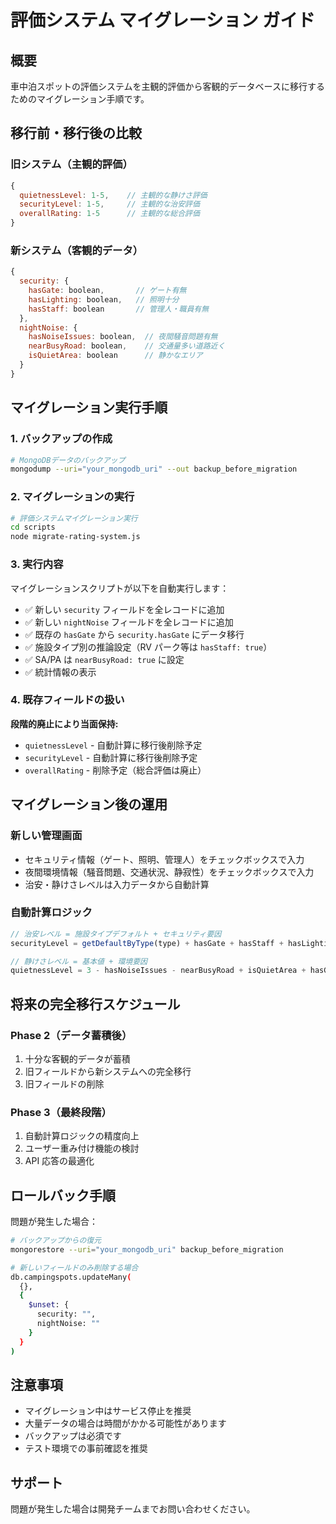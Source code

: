 # 評価システム マイグレーション ガイド

## 概要

車中泊スポットの評価システムを主観的評価から客観的データベースに移行するためのマイグレーション手順です。

## 移行前・移行後の比較

### 旧システム（主観的評価）

```javascript
{
  quietnessLevel: 1-5,    // 主観的な静けさ評価
  securityLevel: 1-5,     // 主観的な治安評価
  overallRating: 1-5      // 主観的な総合評価
}
```

### 新システム（客観的データ）

```javascript
{
  security: {
    hasGate: boolean,       // ゲート有無
    hasLighting: boolean,   // 照明十分
    hasStaff: boolean       // 管理人・職員有無
  },
  nightNoise: {
    hasNoiseIssues: boolean,  // 夜間騒音問題有無
    nearBusyRoad: boolean,    // 交通量多い道路近く
    isQuietArea: boolean      // 静かなエリア
  }
}
```

## マイグレーション実行手順

### 1. バックアップの作成

```bash
# MongoDBデータのバックアップ
mongodump --uri="your_mongodb_uri" --out backup_before_migration
```

### 2. マイグレーションの実行

```bash
# 評価システムマイグレーション実行
cd scripts
node migrate-rating-system.js
```

### 3. 実行内容

マイグレーションスクリプトが以下を自動実行します：

- ✅ 新しい `security` フィールドを全レコードに追加
- ✅ 新しい `nightNoise` フィールドを全レコードに追加
- ✅ 既存の `hasGate` から `security.hasGate` にデータ移行
- ✅ 施設タイプ別の推論設定（RV パーク等は `hasStaff: true`）
- ✅ SA/PA は `nearBusyRoad: true` に設定
- ✅ 統計情報の表示

### 4. 既存フィールドの扱い

**段階的廃止により当面保持:**

- `quietnessLevel` - 自動計算に移行後削除予定
- `securityLevel` - 自動計算に移行後削除予定
- `overallRating` - 削除予定（総合評価は廃止）

## マイグレーション後の運用

### 新しい管理画面

- セキュリティ情報（ゲート、照明、管理人）をチェックボックスで入力
- 夜間環境情報（騒音問題、交通状況、静寂性）をチェックボックスで入力
- 治安・静けさレベルは入力データから自動計算

### 自動計算ロジック

```javascript
// 治安レベル = 施設タイプデフォルト + セキュリティ要因
securityLevel = getDefaultByType(type) + hasGate + hasStaff + hasLighting;

// 静けさレベル = 基本値 + 環境要因
quietnessLevel = 3 - hasNoiseIssues - nearBusyRoad + isQuietArea + hasGate;
```

## 将来の完全移行スケジュール

### Phase 2（データ蓄積後）

1. 十分な客観的データが蓄積
2. 旧フィールドから新システムへの完全移行
3. 旧フィールドの削除

### Phase 3（最終段階）

1. 自動計算ロジックの精度向上
2. ユーザー重み付け機能の検討
3. API 応答の最適化

## ロールバック手順

問題が発生した場合：

```bash
# バックアップからの復元
mongorestore --uri="your_mongodb_uri" backup_before_migration

# 新しいフィールドのみ削除する場合
db.campingspots.updateMany(
  {},
  {
    $unset: {
      security: "",
      nightNoise: ""
    }
  }
)
```

## 注意事項

- マイグレーション中はサービス停止を推奨
- 大量データの場合は時間がかかる可能性があります
- バックアップは必須です
- テスト環境での事前確認を推奨

## サポート

問題が発生した場合は開発チームまでお問い合わせください。
